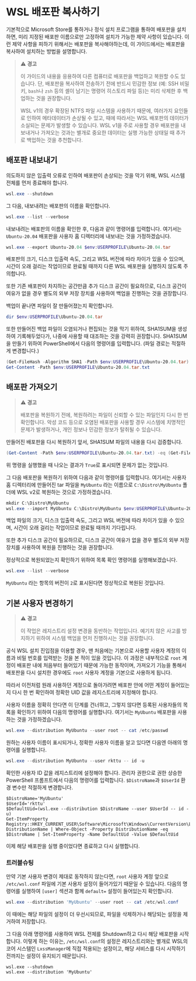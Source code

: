 # WSL 배포판 복사하기

기본적으로 Microsoft Store를 통하거나 정식 설치 프로그램을 통하여 배포판을 설치하면, 미리 지정된 배포판 이름으로만 고정하여 설치가 가능한 제약 사항이 있습니다. 이런 제약 사항을 피하기 위해서는 배포판을 복사해야하는데, 이 가이드에서는 배포판을 복사하여 설치하는 방법을 설명합니다.

> ⚠️ **경고**
>
> 이 가이드의 내용을 응용하여 다른 컴퓨터로 배포판을 백업하고 복원할 수도 있습니다. 단, 배포판을 복사하여 전송하기 전에 반드시 민감한 정보 (예: SSH 비밀 키, `bash`나 `zsh` 등의 셸이 남기는 명령어 히스토리 파일 등)는 미리 삭제한 후 백업하는 것을 권장합니다.
>
> WSL v1의 경우 확장된 NTFS 파일 시스템을 사용하기 때문에, 여러가지 요인들로 인하여 메타데이터가 손상될 수 있고, 때에 따라서는 WSL 배포판의 데이터가 소실되는 문제가 발생할 수 있습니다. WSL v1을 주로 사용할 경우 배포판을 내보내거나 가져오는 것과는 별개로 중요한 데이터는 실행 가능한 상태일 때 추가로 백업하는 것을 추천합니다.

## 배포판 내보내기

의도하지 않은 입출력 오류로 인하여 배포판이 손상되는 것을 막기 위해, WSL 시스템 전체를 먼저 종료해야 합니다.

```powershell
wsl.exe --shutdown
```

그 다음, 내보내려는 배포판의 이름을 확인합니다.

```powershell
wsl.exe --list --verbose
```

내보내려는 배포판의 이름을 확인한 후, 다음과 같이 명령어를 입력합니다. 여기서는 `Ubuntu-20.04` 배포판을 사용자 홈 디렉터리에 내보내는 것을 가정하겠습니다.

```powershell
wsl.exe --export Ubuntu-20.04 $env:USERPROFILE\Ubuntu-20.04.tar
```

배포판의 크기, 디스크 입출력 속도, 그리고 WSL 버전에 따라 차이가 있을 수 있으며, 시간이 오래 걸리는 작업이므로 완료될 때까지 다른 WSL 배포판을 실행하지 않도록 주의합니다.

또한 기존 배포판이 차지하는 공간만큼 추가 디스크 공간이 필요하므로, 디스크 공간이 여유가 없을 경우 별도의 외부 저장 장치를 사용하여 백업을 진행하는 것을 권장합니다.

백업이 끝나면 파일이 잘 만들어졌는지 확인합니다.

```powershell
dir $env:USERPROFILE\Ubuntu-20.04.tar
```

또한 만들어진 백업 파일이 오염되거나 편집되는 것을 막기 위하여, SHA1SUM을 생성하여 기록해두었다가, 나중에 사용할 때 대조하는 것을 강력히 권장합니다. SHA1SUM을 만들기 위하여 PowerShell에서 다음의 명령어를 입력합니다. (파일 경로는 적절하게 변경합니다.)

```powershell
(Get-FileHash -Algorithm SHA1 -Path $env:USERPROFILE\Ubuntu-20.04.tar).Hash | Out-File -FilePath $env:USERPROFILE\Ubuntu-20.04.tar.txt
Get-Content -Path $env:USERPROFILE\Ubuntu-20.04.tar.txt
```

## 배포판 가져오기

> ⚠️ **경고**
>
> 배포판을 복원하기 전에, 복원하려는 파일이 신뢰할 수 있는 파일인지 다시 한 번 확인합니다. 악성 코드 등으로 오염된 배포판을 사용할 경우 시스템에 치명적인 문제가 발생하거나, 개인 정보나 민감한 정보가 탈취될 수 있습니다.

만들어진 배포판을 다시 복원하기 앞서, SHA1SUM 파일의 내용을 다시 검증합니다.

```powershell
(Get-Content -Path $env:USERPROFILE\Ubuntu-20.04.tar.txt) -eq (Get-FileHash -Algorithm SHA1 -Path $env:USERPROFILE\Ubuntu-20.04.tar).Hash
```

위 명령을 실행했을 때 나오는 결과가 `True`로 표시되면 문제가 없는 것입니다.

그 다음 배포판을 복원하기 위하여 다음과 같이 명령어를 입력합니다. 여기서는 사용자 홈 디렉터리에 만들어진 tar 파일을 `MyUbuntu` 라는 이름으로 `C:\Distro\MyUbuntu` 폴더에 WSL v2로 복원하는 것으로 가정하겠습니다.

```powershell
mkdir C:\Distro\MyUbuntu
wsl.exe --import MyUbuntu C:\Distro\MyUbuntu $env:USERPROFILE\Ubuntu-20.04.tar --version 2
```

백업 파일의 크기, 디스크 입출력 속도, 그리고 WSL 버전에 따라 차이가 있을 수 있으며, 시간이 오래 걸리는 작업이므로 완료될 때까지 기다립니다.

또한 추가 디스크 공간이 필요하므로, 디스크 공간이 여유가 없을 경우 별도의 외부 저장 장치를 사용하여 복원을 진행하는 것을 권장합니다.

정상적으로 복원되었는지 확인하기 위하여 목록 확인 명령어를 실행해보겠습니다.

```powershell
wsl.exe --list --verbose
```

`MyUbuntu` 라는 항목의 버전이 `2`로 표시된다면 정상적으로 복원된 것입니다.

## 기본 사용자 변경하기

> ⚠️ **경고**
>
> 이 작업은 레지스트리 설정 변경을 동반하는 작업입니다. 예기치 않은 사고를 방지하기 위하여 시스템 백업을 먼저 진행하시는 것을 권장합니다.

공식 WSL 설치 진입점을 이용할 경우, 맨 처음에는 기본으로 사용할 사용자 계정의 이름과 비밀 번호를 입력받는 것을 본 적이 있을 것입니다. 이 과정은 내부적으로 `root` 계정이 배포판 내에 처음부터 들어있기 때문에 가능한 동작이며, 가져오기 기능을 통해서 배포판을 다시 설치한 경우에도 `root` 사용자 계정을 기본으로 사용하게 됩니다.

따라서 이전처럼 원래 사용하던 계정으로 돌아가려면 배포판 안에 어떤 계정이 들어있는지 다시 한 번 확인하여 정확한 UID 값을 레지스트리에 지정해야 합니다.

사용자 이름을 정확히 안다면 이 단계를 건너뛰고, 그렇지 않다면 등록된 사용자들의 목록을 확인하기 위하여 다음의 명령어를 실행합니다. 여기서는 `MyUbuntu` 배포판을 사용하는 것을 가정하겠습니다.

```powershell
wsl.exe --distribution MyUbuntu --user root -- cat /etc/passwd
```

원하는 사용자 이름이 표시되거나, 정확한 사용자 이름을 알고 있다면 다음엔 아래의 명령어를 실행합니다.

```powershell
wsl.exe --distribution MyUbuntu --user rkttu -- id -u
```

확인한 사용자 ID 값을 레지스트리에 설정해야 합니다. 관리자 권한으로 권한 상승한 PowerShell 프롬프트에서 다음의 명령어를 입력합니다. `$DistroName`과 `$UserId` 환경 변수만 적절하게 변경합니다.

```
$DistroName='MyUbuntu'
$UserId='rkttu'
$DefaultUid=(wsl.exe --distribution $DistroName --user $UserId -- id -u)
Get-ItemProperty Registry::HKEY_CURRENT_USER\Software\Microsoft\Windows\CurrentVersion\Lxss\*\ DistributionName | Where-Object -Property DistributionName -eq $DistroName | Set-ItemProperty -Name DefaultUid -Value $DefaultUid
```

이제 해당 배포판을 실행 중이었다면 종료하고 다시 실행합니다.

### 트러블슈팅

만약 기본 사용자 변경이 제대로 동작하지 않는다면, `root` 사용자 계정 앞으로 `/etc/wsl.conf` 파일에 기본 사용자 설정이 들어가있기 때문일 수 있습니다. 다음의 명령어를 실행하여 `[user]` 섹션과 함께 `default=` 설정이 들어있는지 확인합니다.

```powershell
wsl.exe --distribution 'MyUbuntu' --user root -- cat /etc/wsl.conf
```

이 때에는 해당 파일의 설정이 더 우선시되므로, 파일을 삭제하거나 해당되는 설정을 제거하여 저장합니다.

그 다음 아래 명령어를 사용하여 WSL 전체를 Shutdown하고 다시 해당 배포판을 시작합니다. 이렇게 하는 이유는, `/etc/wsl.conf`의 설정은 레지스트리와는 별개로 WSL의 코어 시스템인 `LxssManager`에 직접 적용되는 설정이고, 해당 서비스를 다시 시작하기 전까지는 설정이 유지되기 때문입니다.

```poweshell
wsl.exe --shutdown
wsl.exe --distribution 'MyUbuntu'
```

